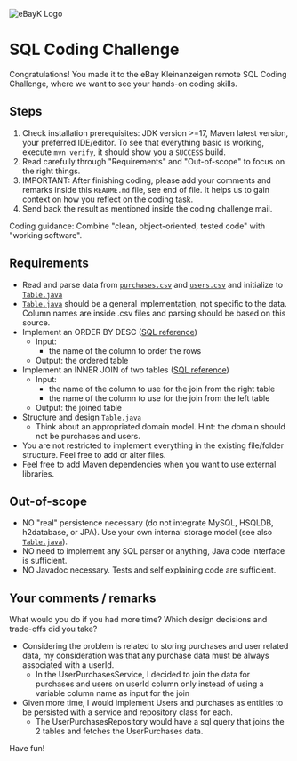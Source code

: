 ![eBayK Logo](https://www.ebay-kleinanzeigen.de/static/img/common/logo/logo-ebayk-402x80.png)
# SQL Coding Challenge

Congratulations! You made it to the eBay Kleinanzeigen remote SQL Coding Challenge, where we want to see your hands-on coding skills.


## Steps

1. Check installation prerequisites: JDK version >=17, Maven latest version, your preferred IDE/editor. To see that everything basic is working, execute `mvn verify`, it should show you a `SUCCESS` build.
2. Read carefully through "Requirements" and "Out-of-scope" to focus on the right things.
3. IMPORTANT: After finishing coding, please add your comments and remarks inside this `README.md` file, see end of file. It helps us to gain context on how you reflect on the coding task.
4. Send back the result as mentioned inside the coding challenge mail.

Coding guidance: Combine "clean, object-oriented, tested code" with "working software".


##  Requirements

* Read and parse data from [`purchases.csv`](/src/main/resources/purchases.csv) and [`users.csv`](/src/main/resources/users.csv) and initialize to [`Table.java`](/src/main/java/exercise/Table.java)
* [`Table.java`](/src/main/java/exercise/Table.java) should be a general implementation, not specific to the data. Column names are inside .csv files and parsing should be based on this source.
* Implement an ORDER BY DESC ([SQL reference](http://www.w3schools.com/sql/sql_orderby.asp))
  * Input: 
    * the name of the column to order the rows
  * Output: the ordered table
* Implement an INNER JOIN of two tables ([SQL reference](https://www.w3schools.com/sql/sql_join.asp))
  * Input:
    * the name of the column to use for the join from the right table
    * the name of the column to use for the join from the left table
  * Output: the joined table
* Structure and design [`Table.java`](/src/main/java/exercise/Table.java)
  * Think about an appropriated domain model. Hint: the domain should not be purchases and users.
* You are not restricted to implement everything in the existing file/folder structure. Feel free to add or alter files.
* Feel free to add Maven dependencies when you want to use external libraries. 

## Out-of-scope

* NO "real" persistence necessary (do not integrate MySQL, HSQLDB, h2database, or JPA). Use your own internal storage model (see also [`Table.java`](/src/main/java/exercise/Table.java)).
* NO need to implement any SQL parser or anything, Java code interface is sufficient.
* NO Javadoc necessary. Tests and self explaining code are sufficient.


## Your comments / remarks

What would you do if you had more time? Which design decisions and trade-offs did you take?

* Considering the problem is related to storing purchases and user related data, my consideration was that any purchase data must be always associated with a userId. 
  * In the UserPurchasesService, I decided to join the data for purchases and users on userId column only instead of using a variable column name as input for the join
* Given more time, I would implement Users and purchases as entities to be persisted with a service and repository class for each. 
  * The UserPurchasesRepository would have a sql query that joins the 2 tables and fetches the UserPurchases data.


Have fun!
